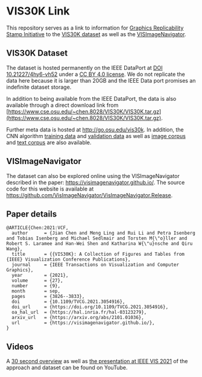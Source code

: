 # VIS30K Link

This repository serves as a link to information for [Graphics Replicability Stamp Initiative](http://www.replicabilitystamp.org/) to the [VIS30K dataset](http://doi.org/10.21227/4hy6-vh52) as well as the [VISImageNavigator](https://visimagenavigator.github.io/).

## VIS30K Dataset
The dataset is hosted permanently on the IEEE DataPort at [DOI 10.21227/4hy6-vh52](http://doi.org/10.21227/4hy6-vh52) under a [CC BY 4.0 license](https://creativecommons.org/licenses/by/4.0/). We do not replicate the data here because it is larger than 20GB and the IEEE Data port promises an indefinite dataset storage.

In addition to being available from the IEEE DataPort, the data is also available through a direct download link from [https://www.cse.osu.edu/~chen.8028/VIS30K/VIS30K.tar.gz](https://www.cse.osu.edu/~chen.8028/VIS30K/VIS30K.tar.gz).

Further meta data is hosted at http://go.osu.edu/vis30k. In addition, the CNN algorithm [training data](https://drive.google.com/drive/folders/12YP1rbPLEw3hACPVC7cGQPmb6zrQl4yT?usp=sharing) and [validation data](https://drive.google.com/drive/folders/1ma1u0ktQK2Yy-NZe68UWY7S-i-Ij_16Z?usp=sharing) as well as [image corpus](https://drive.google.com/drive/folders/1kcwJH7_EwTJbsJtAl8uqCNL0uMq6MfdN?usp=sharing) and [text corpus](https://drive.google.com/drive/folders/11dJztO_Q7aKNt-zWtvIWHxm9-VqH5Clk?usp=sharing) are also available.

## VISImageNavigator

The dataset can also be explored online using the VISImageNavigator described in the paper: https://visimagenavigator.github.io/. The source code for this website is available at https://github.com/VisImageNavigator/VisImageNavigator.Release.

## Paper details

```
@ARTICLE{Chen:2021:VCF,
  author      = {Jian Chen and Meng Ling and Rui Li and Petra Isenberg and Tobias Isenberg and Michael Sedlmair and Torsten M{\"o}ller and Robert S. Laramee and Han-Wei Shen and Katharina W{\"u}nsche and Qiru Wang},
  title       = {{VIS30K}: A Collection of Figures and Tables from {IEEE} Visualization Conference Publications},
  journal     = {IEEE Transactions on Visualization and Computer Graphics},
  year        = {2021},
  volume      = {27},
  number      = {9},
  month       = sep,
  pages       = {3826--3833},
  doi         = {10.1109/TVCG.2021.3054916},
  doi_url     = {https://doi.org/10.1109/TVCG.2021.3054916},
  oa_hal_url  = {https://hal.inria.fr/hal-03123279},
  arxiv_url   = {https://arxiv.org/abs/2101.01036},
  url         = {https://visimagenavigator.github.io/},
}
```

## Videos
A [30 second overview](https://youtu.be/Jw6X8RyQ77Q) as well as [the presentation at IEEE VIS 2021](https://youtu.be/yiQvHsh41mk) of the approach and dataset can be found on YouTube.
